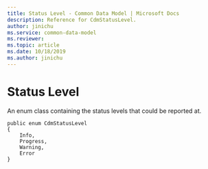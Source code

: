 ```yaml
---
title: Status Level - Common Data Model | Microsoft Docs
description: Reference for CdmStatusLevel.
author: jinichu
ms.service: common-data-model
ms.reviewer: 
ms.topic: article
ms.date: 10/18/2019
ms.author: jinichu
---
```


# Status Level

An enum class containing the status levels that could be reported at. 

```
public enum CdmStatusLevel
{
    Info,
    Progress,
    Warning,
    Error
}
```


